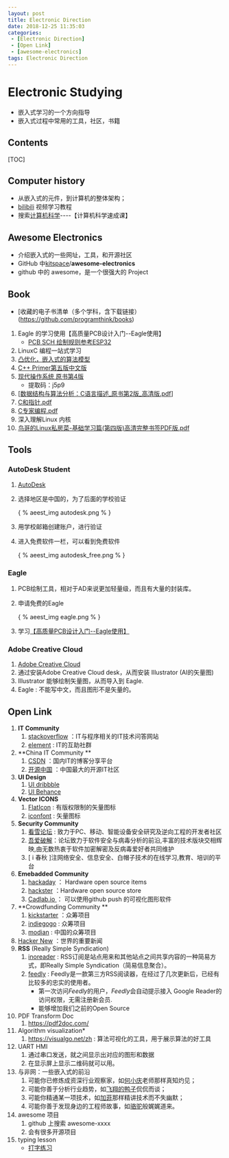 ```yaml
---
layout: post
title: Electronic Direction
date: 2018-12-25 11:35:03
categories: 
 - [Electronic Direction]
 - [Open Link]
 - [awesome-electronics]
tags: Electronic Direction
---
```


# Electronic Studying

- 嵌入式学习的一个方向指导
- 嵌入式过程中常用的工具，社区，书籍

## Contents

[TOC]



## Computer history 

- 从嵌入式的元件，到计算机的整体架构；
- [bilibili](https://www.bilibili.com/)  视频学习教程
- 搜索[计算机科学](https://search.bilibili.com/all?keyword=%E8%AE%A1%E7%AE%97%E6%9C%BA%E7%A7%91%E5%AD%A6&from_source=banner_search)----【计算机科学速成课】

## Awesome Electronics

- 介绍嵌入式的一些网址，工具，和开源社区
- GitHub 中[kitspace](https://github.com/kitspace)/**awesome-electronics**
- github 中的 awesome，是一个很强大的 Project

## Book

+ [收藏的电子书清单（多个学科，含下载链接）(https://github.com/programthink/books)

1. Eagle 的学习使用【高质量PCB设计入门--Eagle使用】
   + [PCB SCH 绘制规则参考ESP32](https://www.espressif.com/zh-hans/company/contact-extra/technical-inquiries-hardware-prologue)
2. LinuxC 编程一站式学习
3. [凸优化，嵌入式的算法模型](https://github.com/KeKe-Li/book/tree/master/AI)
4. [C++ Primer第五版中文版](http://itbook1234.com/134.html)
5. [现代操作系统 原书第4版](https://pan.baidu.com/s/1EnlH0saLicZo1uobE7cmBQ)
   + 提取码：j5p9
6. [[数据结构与算法分析：C语言描述_原书第2版_高清版.pdf](https://github.com/Bzhnja/ebooks/blob/master/数据结构与算法分析：C语言描述_原书第2版_高清版.pdf)]
7. [C和指针.pdf](https://github.com/mymmsc/books/blob/master/c/C和指针.pdf)
8. [C专家编程.pdf](https://github.com/mymmsc/books/blob/master/c/C专家编程.pdf)
9. 深入理解Linux 内核
10. [鸟哥的Linux私房菜-基础学习篇(第四版)高清完整书签PDF版.pdf](http://itbook1234.com/1093.html)

## Tools

### AutoDesk Student

1. [AutoDesk](https://www.autodesk.com/education/home)

2. 选择地区是中国的，为了后面的学校验证

   { % aeest_img autodesk.png % }

3. 用学校邮箱创建账户，进行验证

4. 进入免费软件一栏，可以看到免费软件

   { % aeest_img autodesk_free.png % }

### Eagle

1. PCB绘制工具，相对于AD来说更加轻量级，而且有大量的封装库。

2. 申请免费的Eagle

    { % aeest_img eagle.png % }

3. 学习[【高质量PCB设计入门--Eagle使用】](https://pan.baidu.com/s/1dkkCsLxvMnmt7JEx2uNjbg)

### Adobe Creative Cloud

1. [Adobe Creative Cloud](https://www.adobe.com/cn/creativecloud/catalog/desktop.html)
2. 通过安装Adobe Creative Cloud desk，从而安装 Illustrator (AI的矢量图)
3. Illustrator 能够绘制矢量图，从而导入到 Eagle.
4. Eagle : 不能写中文，而且图形不是矢量的。

## Open Link

1. **IT Community**
   1. [stackoverflow](https://stackoverflow.com/)  ：IT与程序相关的IT技术问答网站
   2. [element](https://www.element14.com/community/welcome) :  IT的互助社群
2. **China IT Community **
   1. [CSDN](https://www.csdn.net/)  ：国内IT的博客分享平台
   2. [开源中国](https://www.oschina.net/)  ：中国最大的开源IT社区
3. **UI Design**
   1. [UI dribbble ](https://dribbble.com/justui)  
   2. [UI Behance ]() 
4. **Vector ICONS**
   1. [FlatIcon](https://www.flaticon.com/)  : 有版权限制的矢量图标
   2. [iconfont](https://www.iconfont.cn/)  : 矢量图标
5. **Security Community**
   1. [看雪论坛](https://bbs.pediy.com/) : 致力于PC、移动、智能设备安全研究及逆向工程的开发者社区
   2. [吾爱破解](https://www.52pojie.cn/)：论坛致力于软件安全与病毒分析的前沿,丰富的技术版块交相辉映,由无数热衷于软件加密解密及反病毒爱好者共同维护
   3. [ i 春秋 ]注网络安全、信息安全、白帽子技术的在线学习,教育、培训的平台
6. **Emebadded Community**
   1. [hackaday](https://hackaday.com)  ： Hardware open source items
   2. [hackster](https://www.hackster.io/)    ：Hardware open source store
   3. [Cadlab.io ](https://cadlab.io/) ： 可以使用github push 的可视化图形软件
7. **Crowdfunding Community **
   1. [kickstarter](https://www.kickstarter.com/)  ：众筹项目
   2. [indiegogo](https://www.indiegogo.com/)   :  众筹项目
   3. [modian](https://www.modian.com/)       :  中国的众筹项目
8. [Hacker New](https://news.ycombinator.com/news)  ：世界的重要新闻
9. **RSS**  (Really Simple Syndication)
   1. [inoreader](https://www.inoreader.com/)  :  RSS订阅是站点用来和其他站点之间共享内容的一种简易方式，即Really Simple Syndication（简易信息聚合）。
   2. [feedly](https://feedly.com/)  :  Feedly是一款第三方RSS阅读器，在经过了几次更新后，已经有比较多的忠实的使用者。
      - 第一次访问*Feedly*的用户，*Feedly*会自动提示接入 Google Reader的访问权限，无需注册新会员.
      - 能够增加我们之前的Open Source
10. PDF Transform Doc
    1. https://pdf2doc.com/
11. Algorithm  visualization*
    1. https://visualgo.net/zh : 算法可视化的工具，用于展示算法的好工具
12. UART HMI
    1. 通过串口发送，就之间显示出对应的图形和数据
    2. 在显示屏上显示二维码就可以用。
13. 与非网：一些嵌入式的前沿
    1. 可能你已修炼成资深行业观察家，如[何小庆](https://www.eefocus.com/article/tag/%E6%98%BE%E5%BE%AE%E9%95%9C%E4%B8%8B%E7%9A%84%E5%B5%8C%E5%85%A5%E5%BC%8F%E4%BA%A7%E4%B8%9A)老师那样真知灼见；
    2. 可能你善于分析行业趋势，如[飞翔的鸭子](https://www.eefocus.com/article/tag/%E9%A3%9E%E9%B8%AD%E8%B0%88%E8%8A%AF)侃侃而谈；
    3. 可能你精通某一项技术，如[加菲](https://www.eefocus.com/article/tag/verilog%E4%BC%A0%E5%A5%87)那样精讲技术而不失幽默；
    4. 可能你善于发现身边的工程师故事，如[骆驼](https://www.eefocus.com/article/tag/%E7%A8%8B%E5%BA%8F%E5%91%98%E8%B6%A3%E4%BA%8B%E4%B8%80%E7%AE%A9%E7%AD%90)般娓娓道来。
14. awesome 项目
    1. github 上搜索 awesome-xxxx
    2. 会有很多开源项目
15. typing lesson
    + [打字练习](https://www.typing.com/student/lesson/337/advanced-wrap-up)

